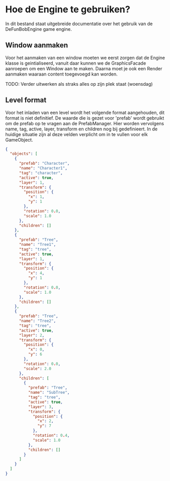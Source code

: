 # Hoe de Engine te gebruiken?

In dit bestand staat uitgebreide documentatie over het gebruik van de DeFunBobEngine game engine.

## Window aanmaken
Voor het aanmaken van een window moeten we eerst zorgen dat de Engine klasse is geintialiseerd,
vanuit daar kunnen we de GraphicsFacade aanroepen om een Window aan te maken. Daarna moet je ook een Render aanmaken waaraan content toegevoegd kan worden.

TODO: Verder uitwerken als straks alles op zijn plek staat (woensdag)

## Level format
Voor het inladen van een level wordt het volgende format aangehouden, dit format is niet definitief.
De waarde die is gezet voor 'prefab' wordt gebruikt om de prefab op te vragen aan de PrefabManager.
Hier worden vervolgens name, tag, active, layer, transform en children nog bij gedefinieert. 
In de huidige situatie zijn al deze velden verplicht om in te vullen voor elk GameObject.
```json
{
  "objects": [
    {
      "prefab": "Character",
      "name": "Character1",
      "tag": "character",
      "active": true,
      "layer": 1,
      "transform": {
        "position": {
          "x": 1,
          "y": 1
        },
        "rotation": 0.0,
        "scale": 1.0
      },
      "children": []
    },
    {
      "prefab": "Tree",
      "name": "Tree1",
      "tag": "tree",
      "active": true,
      "layer": 1,
      "transform": {
        "position": {
          "x": 4,
          "y": 1
        },
        "rotation": 0.0,
        "scale": 1.0
      },
      "children": []
    },
    {
      "prefab": "Tree",
      "name": "Tree2",
      "tag": "tree",
      "active": true,
      "layer": 2,
      "transform": {
        "position": {
          "x": 0,
          "y": 6
        },
        "rotation": 0.0,
        "scale": 2.0
      },
      "children": [
        {
          "prefab": "Tree",
          "name": "SubTree",
          "tag": "tree",
          "active": true,
          "layer": 3,
          "transform": {
            "position": {
              "x": 2,
              "y": 7
            },
            "rotation": 0.4,
            "scale": 1.0
          },
          "children": []
        }
      ]
    }
  ]
}
```
